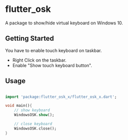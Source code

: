 # flutter_osk

A package to show/hide virtual keyboard on Windows 10.

## Getting Started

You have to enable touch keyboard on taskbar.
- Right Click on the taskbar.
- Enable "Show touch keyboard button".


## Usage

```dart

import 'package:flutter_osk_x/flutter_osk_x.dart';

void main(){
    // show keyboard
    WindowsOSK.show();

    // close keyboard
    WindowsOSK.close();
}
```
